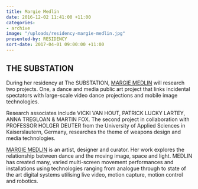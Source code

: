 ```yaml
---
title: Margie Medlin
date: 2016-12-02 11:41:00 +11:00
categories:
- archive
image: "/uploads/residency-margie-medlin.jpg"
presented-by: RESIDENCY
sort-date: 2017-04-01 09:00:00 +11:00
---
```


## THE SUBSTATION

During her residency at The SUBSTATION, [MARGIE MEDLIN](https://unsited.org/2016/01/20/160/) will research two projects. One, a dance and media public art project that links incidental spectators with large-scale video dance projections and mobile image technologies. 

Research associates include VICKI VAN HOUT, PATRICK LUCKY LARTEY, ANNA TREGLOAN & MARTIN FOX. The second project in collaboration with PROFESSOR HOLGER DEUTER from the University of Applied Sciences in Kaiserslautern, Germany, researches the theme of weapons design and media technologies.  

[MARGIE MEDLIN](https://unsited.org/2016/01/20/160/) is an artist, designer and curator. Her work explores the relationship between dance and the moving image, space and light. MEDLIN has created many, varied multi-screen movement performances and installations using technologies ranging from analogue through to state of the art digital systems utilising live video, motion capture, motion control and robotics. 
